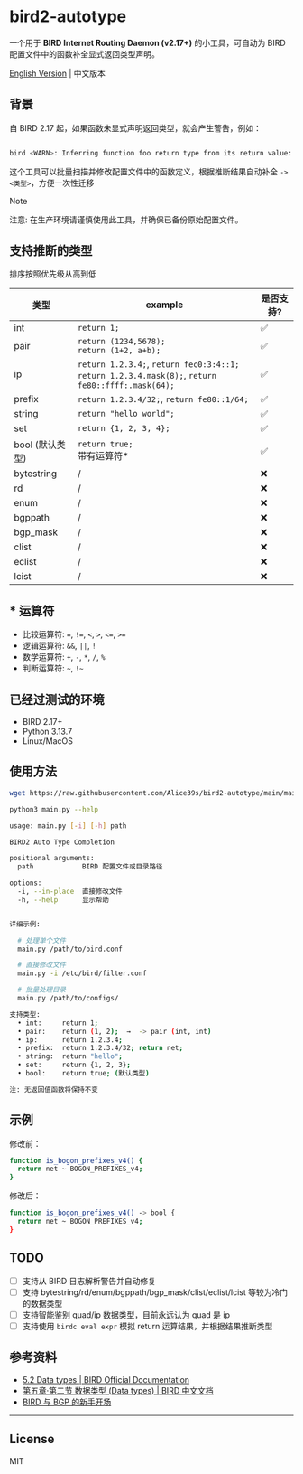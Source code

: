 # bird2-autotype

一个用于 **BIRD Internet Routing Daemon (v2.17+)** 的小工具，可自动为 BIRD 配置文件中的函数补全显式返回类型声明。

[English Version](README.en.md) | 中文版本

## 背景

自 BIRD 2.17 起，如果函数未显式声明返回类型，就会产生警告，例如：

```bash

bird <WARN>: Inferring function foo return type from its return value: bool

```

这个工具可以批量扫描并修改配置文件中的函数定义，根据推断结果自动补全 `-> <类型>`，方便一次性迁移

> [!NOTE]
>
> 注意: 在生产环境请谨慎使用此工具，并确保已备份原始配置文件。

## 支持推断的类型

排序按照优先级从高到低

| 类型            | example                                                                                                 | 是否支持? |
| --------------- | ------------------------------------------------------------------------------------------------------- | --------- |
| int             | `return 1;`                                                                                             | ✅        |
| pair            | `return (1234,5678);` <br> `return (1+2, a+b);`                                                         | ✅        |
| ip              | `return 1.2.3.4;`, `return fec0:3:4::1;` <br> `return 1.2.3.4.mask(8);`, `return fe80::ffff:.mask(64);` | ✅        |
| prefix          | `return 1.2.3.4/32;`, `return fe80::1/64;`                                                              | ✅        |
| string          | `return "hello world";`                                                                                 | ✅        |
| set             | `return {1, 2, 3, 4};`                                                                                  | ✅        |
| bool (默认类型) | `return true;` <br> 带有运算符\*                                                                        | ✅        |
| bytestring      | /                                                                                                       | ❌        |
| rd              | /                                                                                                       | ❌        |
| enum            | /                                                                                                       | ❌        |
| bgppath         | /                                                                                                       | ❌        |
| bgp_mask        | /                                                                                                       | ❌        |
| clist           | /                                                                                                       | ❌        |
| eclist          | /                                                                                                       | ❌        |
| lcist           | /                                                                                                       | ❌        |

## \* 运算符

- 比较运算符: `=`, `!=`, `<`, `>`, `<=`, `>=`
- 逻辑运算符: `&&`, `||`, `!`
- 数学运算符: `+`, `-`, `*`, `/`, `%`
- 判断运算符: `~`, `!~`

## 已经过测试的环境

- BIRD 2.17+
- Python 3.13.7
- Linux/MacOS

## 使用方法

```bash
wget https://raw.githubusercontent.com/Alice39s/bird2-autotype/main/main.py

python3 main.py --help
```

```bash
usage: main.py [-i] [-h] path

BIRD2 Auto Type Completion

positional arguments:
  path            BIRD 配置文件或目录路径

options:
  -i, --in-place  直接修改文件
  -h, --help      显示帮助


详细示例:

  # 处理单个文件
  main.py /path/to/bird.conf

  # 直接修改文件
  main.py -i /etc/bird/filter.conf

  # 批量处理目录
  main.py /path/to/configs/

支持类型:
  • int:     return 1;
  • pair:    return (1, 2);  →  -> pair (int, int)
  • ip:      return 1.2.3.4;
  • prefix:  return 1.2.3.4/32; return net;
  • string:  return "hello";
  • set:     return {1, 2, 3};
  • bool:    return true; (默认类型)

注: 无返回值函数将保持不变
```

## 示例

修改前：

```bash
function is_bogon_prefixes_v4() {
  return net ~ BOGON_PREFIXES_v4;
}
```

修改后：

```bash
function is_bogon_prefixes_v4() -> bool {
  return net ~ BOGON_PREFIXES_v4;
}
```

## TODO

- [ ] 支持从 BIRD 日志解析警告并自动修复
- [ ] 支持 bytestring/rd/enum/bgppath/bgp_mask/clist/eclist/lcist 等较为冷门的数据类型
- [ ] 支持智能鉴别 quad/ip 数据类型，目前永远认为 quad 是 ip
- [ ] 支持使用 `birdc eval expr` 模拟 return 运算结果，并根据结果推断类型

## 参考资料

- [5.2 Data types | BIRD Official Documentation](https://bird.network.cz/?get_doc&v=20&f=bird-5.html#ss5.2)
- [第五章·第二节 数据类型 (Data types) | BIRD 中文文档](https://bird.xmsl.dev/docs/user-guide/5-2-data-types.html)
- [BIRD 与 BGP 的新手开场](https://soha.moe/post/bird-bgp-kickstart.html)

---

## License

MIT

